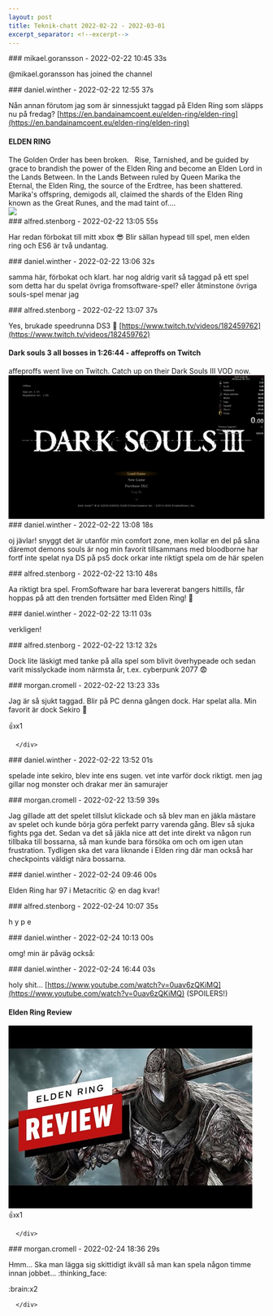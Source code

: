 ```yaml
---
layout: post
title: Teknik-chatt 2022-02-22 - 2022-03-01
excerpt_separator: <!--excerpt-->
---
```

<section class="message" markdown="1">
### mikael.goransson - 2022-02-22 10:45 33s

@mikael.goransson has joined the channel
</section>
<section class="message" markdown="1">
### daniel.winther - 2022-02-22 12:55 37s

Nån annan förutom jag som är sinnessjukt taggad på Elden Ring som släpps nu på fredag? [https://en.bandainamcoent.eu/elden-ring/elden-ring](https://en.bandainamcoent.eu/elden-ring/elden-ring)

<div class="attachment"><h4>ELDEN RING</h4><div class="text">The Golden Order has been broken.   Rise, Tarnished, and be guided by grace to brandish the power of the Elden Ring and become an Elden Lord in the Lands Between. In the Lands Between ruled by Queen Marika the Eternal, the Elden Ring, the source of the Erdtree, has been shattered. Marika's offspring, demigods all, claimed the shards of the Elden Ring known as the Great Runes, and the mad taint of....</div>
<a href="https://en.bandainamcoent.eu/elden-ring/elden-ring"><img src="https://static.bandainamcoent.eu/high/elden-ring/elden-ring/00-page-setup/elden-ring-new-header-mobile.jpg" fallback="ELDEN RING"/></a></div>
    
</section>
<section class="message" markdown="1">
### alfred.stenborg - 2022-02-22 13:05 55s

Har redan förbokat till mitt xbox 😎 Blir sällan hypead till spel, men elden ring och ES6 är två undantag.
</section>
<section class="message" markdown="1">
### daniel.winther - 2022-02-22 13:06 32s

samma här, förbokat och klart. har nog aldrig varit så taggad på ett spel som detta
har du spelat övriga fromsoftware-spel?
eller åtminstone övriga souls-spel menar jag
</section>
<section class="message" markdown="1">
### alfred.stenborg - 2022-02-22 13:07 37s

Yes, brukade speedrunna DS3 🙂
[https://www.twitch.tv/videos/182459762](https://www.twitch.tv/videos/182459762)

<div class="attachment"><h4>Dark souls 3 all bosses in 1:26:44 - affeproffs on Twitch</h4><div class="text">affeproffs went live on Twitch. Catch up on their Dark Souls III VOD now.</div>
<a href="https://www.twitch.tv/videos/182459762"><div class="linkdiv"><img src="/assets/blogAssets/Dark souls 3 all bosses in 1:26:44 - affeproffs on Twitch" fallback="Dark souls 3 all bosses in 1:26:44 - affeproffs on Twitch"/></div></a></div>
    
</section>
<section class="message" markdown="1">
### daniel.winther - 2022-02-22 13:08 18s

oj jävlar! snyggt
det är utanför min comfort zone, men kollar en del på såna däremot
demons souls är nog min favorit tillsammans med bloodborne
har fortf inte spelat nya DS på ps5 dock
orkar inte riktigt spela om de här spelen
</section>
<section class="message" markdown="1">
### alfred.stenborg - 2022-02-22 13:10 48s

Aa riktigt bra spel. FromSoftware har bara levererat bangers hittills, får hoppas på att den trenden fortsätter med Elden Ring! 🙂
</section>
<section class="message" markdown="1">
### daniel.winther - 2022-02-22 13:11 03s

verkligen!
</section>
<section class="message" markdown="1">
### alfred.stenborg - 2022-02-22 13:12 32s

Dock lite läskigt med tanke på alla spel som blivit överhypeade och sedan varit misslyckade inom närmsta år, t.ex. cyberpunk 2077 😨
</section>
<section class="message" markdown="1">
### morgan.cromell - 2022-02-22 13:23 33s

Jag är så sjukt taggad. Blir på PC denna gången dock.
Har spelat alla. Min favorit är dock Sekiro 🙂
<div class="reactionsDiv">
<div class="reactionDiv">
<span title="alfred.stenborg reacted this way." class="reactionSpan">
👍x1</span>
</div>
     
      </div>
    
</section>
<section class="message" markdown="1">
### daniel.winther - 2022-02-22 13:52 01s

spelade inte sekiro, blev inte ens sugen. vet inte varför dock riktigt. men jag gillar nog monster och drakar mer än samurajer
</section>
<section class="message" markdown="1">
### morgan.cromell - 2022-02-22 13:59 39s

Jag gillade att det spelet tillslut klickade och så blev man en jäkla mästare av spelet och kunde börja göra perfekt parry varenda gång. Blev så sjuka fights pga det. Sedan va det så jäkla nice att det inte direkt va någon run tillbaka till bossarna, så man kunde bara försöka om och om igen utan frustration. Tydligen ska det vara liknande i Elden ring där man också har checkpoints väldigt nära bossarna.
</section>
<section class="message" markdown="1">
### daniel.winther - 2022-02-24 09:46 00s

Elden Ring har 97 i Metacritic 😮
en dag kvar!
</section>
<section class="message" markdown="1">
### alfred.stenborg - 2022-02-24 10:07 35s

h y p e
</section>
<section class="message" markdown="1">
### daniel.winther - 2022-02-24 10:13 00s

omg!
min är påväg också:
</section>
<section class="message" markdown="1">
### daniel.winther - 2022-02-24 16:44 03s

holy shit… [https://www.youtube.com/watch?v=0uav6zQKiMQ](https://www.youtube.com/watch?v=0uav6zQKiMQ) (SPOILERS!)

<div class="attachment"><h4>Elden Ring Review</h4><div class="text"></div>
<a href="https://www.youtube.com/watch?v=0uav6zQKiMQ"><div class="linkdiv"><img src="/assets/blogAssets/Elden Ring Review" fallback="Elden Ring Review"/></div></a></div>
    
<div class="reactionsDiv">
<div class="reactionDiv">
<span title="alfred.stenborg reacted this way." class="reactionSpan">
👍x1</span>
</div>
     
      </div>
    
</section>
<section class="message" markdown="1">
### morgan.cromell - 2022-02-24 18:36 29s

Hmm... Ska man lägga sig skittidigt ikväll så man kan spela någon timme innan jobbet... :thinking_face:
<div class="reactionsDiv">
<div class="reactionDiv">
<span title="alfred.stenborg, daniel.winther reacted this way." class="reactionSpan">
:brain:x2</span>
</div>
     
      </div>
    

<!--excerpt-->
</section>